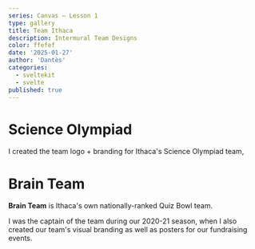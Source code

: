 ```yaml
---
series: Canvas — Lesson 1
type: gallery
title: Team Ithaca
description: Intermural Team Designs
color: ffefef
date: '2025-01-27'
author: 'Dantès'
categories:
  - sveltekit
  - svelte
published: true
---
```


<script>

  import Gallery from '$lib/components/Gallery.svelte'

  let images = [
    { url: 'scioly-01', caption: '' },
    { url: 'scioly-02', caption: '' },
    { url: 'scioly-03', caption: '' },
    { url: 'scioly-04', caption: '' },
    { url: 'scioly-05', caption: '' },
    { url: 'scioly-06', caption: '' },
  ]

  let images2 = [
    { url: 'brainteam-ift', caption: 'Ithaca Fall Tournament (IFT)' },
    { url: 'brainteam-banner', caption: 'Ithaca Brain Team' },
    { url: 'brainteam-circle', caption: 'Circle Logo' },
    { url: 'brainteam-spring', caption: 'Trivia Night' },

  ]

</script>


# Science Olympiad

I created the team logo + branding for Ithaca's Science Olympiad team,

<Gallery images = {images} />

# Brain Team

**Brain Team** is Ithaca's own nationally-ranked Quiz Bowl team.

I was the captain of the team during our 2020-21 season, when I also created our team's visual branding as well as posters for our fundraising events.

<Gallery images = {images2} col = 2 />
